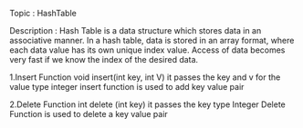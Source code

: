 Topic : HashTable

Description :
Hash Table is a data structure which stores data in an associative manner. In a hash table, data is stored in an array format, where each data value has its own unique index value. Access of data becomes very fast if we know the index of the desired data.

1.Insert Function 
void insert(int key, int V)
it passes the key and v for the value type integer 
insert  function  is used to add key value pair 

2.Delete Function 
int delete (int key)
it passes the key type Integer 
Delete Function is used to delete a key value pair


